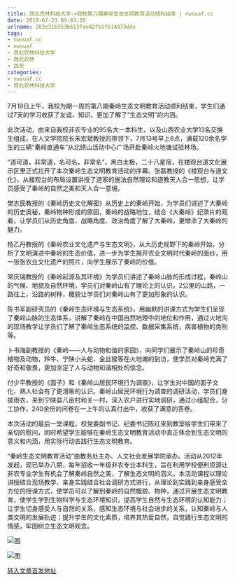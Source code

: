 ```yaml
---
title: 西北农林科技大学->我校第八期秦岭生态文明教育活动顺利结束 | nwsuaf.cc
date: 2019-07-23 09:43:26
urlname: 282e31b353b613fae42fb1fb14973dde
tags: 
- nwsuaf.cc
- nwsuaf
- 西北农林科技大学
- 西北农林
- 西农
categories:
- nwsuaf.cc
- 西北农林科技大学
---
```



7月19日上午，我校为期一周的第八期秦岭生态文明教育活动顺利结束，学生们通过7天的学习收获了友谊、知识，更加了解了“生态文明”的内涵。

此次活动，由来自我校非农专业的95名大一本科生，以及山西农业大学13名交换生组成，在人文学院院长朱宏斌教授的带领下，7月13号早上8点，满载120余名学生的三辆“秦岭直通车”从北绣山活动中心广场开赴秦岭火地塘试验林场。

“道可道，非常道，名可名，非常名”，黑白太极，二十八星宿，在楼观台道文化展示区里正式拉开了本次秦岭生态文明教育活动的序幕。张磊教授的《楼观台与道文化》，从楼观台的布局设置讲授了道家的施法自然理论和道教天人合一思想，让学员感受了秦岭的自然之美和天人合一意境。

樊志民教授的《秦岭历史文化解密》从历史上的秦岭开始，为学员们讲述了大秦岭的历史奥秘，秦岭物种形成的原因，秦岭的战略地位，结合《大秦岭》纪录片的观看，让学员们从历史角度、战略角度、政治角度了解了大秦岭，更增添了大秦岭的魅力。

杨乙丹教授的《秦岭农业文化遗产与生态文明》，从大历史视野下的秦岭开始，分析了文明演进中秦岭的生态价值，进一步为学生揭开农业文明时代秦岭的面纱，用一张张农业文化遗产的照片，向学生展示了秦岭的价值。

常庆瑞教授的《秦岭起源及其环境》为学员们讲述了秦岭山脉的形成过程，秦岭山的气候、地貌及自然环境，学员们对秦岭山有了理论上的认识。2公里的山路，一路往上，沿路的树种，概貌让学员们对秦岭山有了更加形象的认识。

陈书军副研究员的《秦岭生态环境与生态系统》，用幽默的讲课方式为学生们呈现了秦岭山脉的生态体系，讲解了秦岭在中国自然地理中的地位和作用，通过火地沟的现场教学让学员们了解了秦岭生态系统的监控、数据采集系统，病害植物的类别等。

卜书海副教授的《秦岭——人与动物和谐的家园》，向同学们展示了秦岭山的珍奇植物及动物，羚牛、宁陕小头蛇、金丝猴等在火地塘的到访，使学员对秦岭充满了好奇和敬畏，更加坚定了人与动物和谐相处的信念。

付少平教授的《面子》和《秦岭山居民环境行为调查》，让学生对中国的面子文化、熟人社会有了更清晰的认识。秦岭山居民环境行为调查的调研活动，学员们身披雨衣，来到宁陕县八亩村和关一村，深入农户进行实地调研，通过小组配合，分工协作，240余份的问卷在一上午的认真付出中，收获了满意的答卷。

本次活动的最后一堂课程，校党委副书记、纪委书记陈红来到教室给学生们带来了亲切的慰问，同时希望学生能够在秦岭生态文明教育活动中真正体会到生态文明的意义和内涵，用实际行动去践行生态文明教育。

“秦岭生态文明教育活动”由教务处主办、人文社会发展学院承办。活动从2012年发起，现已举办八期，每年招收一年级非农专业本科生，旨在利用学校便利资源让非农专业学生有机会了解秦岭自然之美，了解生态文明的涵义。本活动课程以理论讲授结合现场教学、亲身实践结合社会调研方式进行，从理论到实践到亲身感受全方位的授课方式，使学员可以了解到秦岭的自然概貌、物种，通过开展生态文明教育，使学生学到生物科学与生态环境知识，提高学生自然与生态环境的认知能力；让学生切身感受人与自然的关系，感知生态环境与社会进步的关系，认知秦岭与人类文明的发展轨迹；提升学生的文化素质，培养其热爱自然，自觉践行生态文明的情感，牢固树立生态文明观念。



![图](https://news.nwsuaf.edu.cn/images/content/2019-07/20190722164824539605.jpg)

![图](https://news.nwsuaf.edu.cn/images/content/2019-07/20190722164757098559.jpg)

[转入文章首发地址](https://news.nwsuaf.edu.cn/xnxw/91111.htm)